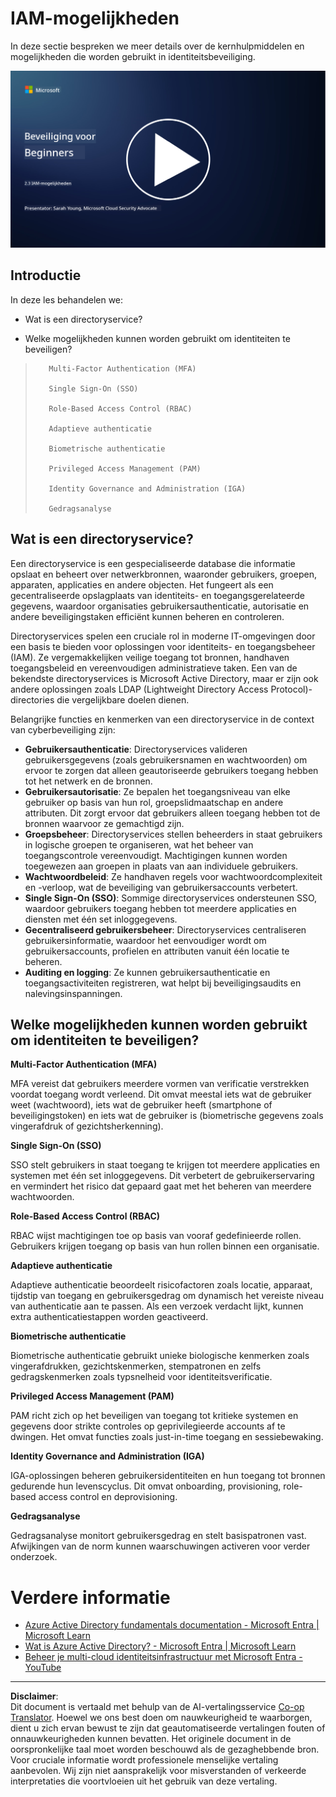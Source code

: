 <!--
CO_OP_TRANSLATOR_METADATA:
{
  "original_hash": "bf0b8a54f2c69951744df5a94bc923f7",
  "translation_date": "2025-09-04T01:56:34+00:00",
  "source_file": "2.3 IAM capabilities.md",
  "language_code": "nl"
}
-->
# IAM-mogelijkheden

In deze sectie bespreken we meer details over de kernhulpmiddelen en mogelijkheden die worden gebruikt in identiteitsbeveiliging.

[![Bekijk de video](../../translated_images/2-3_placeholder.627bdd56f0e6915d1c44f876715c48e2b27507edc096c3e5fe6c3b228fdd4cf5.nl.png)](https://learn-video.azurefd.net/vod/player?id=330158a0-95ef-434b-b308-6fc41eab4bd5)

## Introductie

In deze les behandelen we:

 - Wat is een directoryservice?
      
     
    
 - Welke mogelijkheden kunnen worden gebruikt om identiteiten te beveiligen?
>
>        Multi-Factor Authentication (MFA)
> 
>        Single Sign-On (SSO)
> 
>        Role-Based Access Control (RBAC)
> 
>        Adaptieve authenticatie
> 
>        Biometrische authenticatie
> 
>        Privileged Access Management (PAM)
> 
>        Identity Governance and Administration (IGA)
> 
>        Gedragsanalyse

## Wat is een directoryservice?

Een directoryservice is een gespecialiseerde database die informatie opslaat en beheert over netwerkbronnen, waaronder gebruikers, groepen, apparaten, applicaties en andere objecten. Het fungeert als een gecentraliseerde opslagplaats van identiteits- en toegangsgerelateerde gegevens, waardoor organisaties gebruikersauthenticatie, autorisatie en andere beveiligingstaken efficiënt kunnen beheren en controleren.

Directoryservices spelen een cruciale rol in moderne IT-omgevingen door een basis te bieden voor oplossingen voor identiteits- en toegangsbeheer (IAM). Ze vergemakkelijken veilige toegang tot bronnen, handhaven toegangsbeleid en vereenvoudigen administratieve taken. Een van de bekendste directoryservices is Microsoft Active Directory, maar er zijn ook andere oplossingen zoals LDAP (Lightweight Directory Access Protocol)-directories die vergelijkbare doelen dienen.

Belangrijke functies en kenmerken van een directoryservice in de context van cyberbeveiliging zijn:

 - **Gebruikersauthenticatie**: Directoryservices valideren gebruikersgegevens (zoals gebruikersnamen en wachtwoorden) om ervoor te zorgen dat alleen geautoriseerde gebruikers toegang hebben tot het netwerk en de bronnen.
 - **Gebruikersautorisatie**: Ze bepalen het toegangsniveau van elke gebruiker op basis van hun rol, groepslidmaatschap en andere attributen. Dit zorgt ervoor dat gebruikers alleen toegang hebben tot de bronnen waarvoor ze gemachtigd zijn.
 - **Groepsbeheer**: Directoryservices stellen beheerders in staat gebruikers in logische groepen te organiseren, wat het beheer van toegangscontrole vereenvoudigt. Machtigingen kunnen worden toegewezen aan groepen in plaats van aan individuele gebruikers.
 - **Wachtwoordbeleid**: Ze handhaven regels voor wachtwoordcomplexiteit en -verloop, wat de beveiliging van gebruikersaccounts verbetert.
 - **Single Sign-On (SSO)**: Sommige directoryservices ondersteunen SSO, waardoor gebruikers toegang hebben tot meerdere applicaties en diensten met één set inloggegevens.
 - **Gecentraliseerd gebruikersbeheer**: Directoryservices centraliseren gebruikersinformatie, waardoor het eenvoudiger wordt om gebruikersaccounts, profielen en attributen vanuit één locatie te beheren.
 - **Auditing en logging**: Ze kunnen gebruikersauthenticatie en toegangsactiviteiten registreren, wat helpt bij beveiligingsaudits en nalevingsinspanningen.

## Welke mogelijkheden kunnen worden gebruikt om identiteiten te beveiligen?

**Multi-Factor Authentication (MFA)**

MFA vereist dat gebruikers meerdere vormen van verificatie verstrekken voordat toegang wordt verleend. Dit omvat meestal iets wat de gebruiker weet (wachtwoord), iets wat de gebruiker heeft (smartphone of beveiligingstoken) en iets wat de gebruiker is (biometrische gegevens zoals vingerafdruk of gezichtsherkenning).

**Single Sign-On (SSO)**

SSO stelt gebruikers in staat toegang te krijgen tot meerdere applicaties en systemen met één set inloggegevens. Dit verbetert de gebruikerservaring en vermindert het risico dat gepaard gaat met het beheren van meerdere wachtwoorden.

**Role-Based Access Control (RBAC)**

RBAC wijst machtigingen toe op basis van vooraf gedefinieerde rollen. Gebruikers krijgen toegang op basis van hun rollen binnen een organisatie.

**Adaptieve authenticatie**

Adaptieve authenticatie beoordeelt risicofactoren zoals locatie, apparaat, tijdstip van toegang en gebruikersgedrag om dynamisch het vereiste niveau van authenticatie aan te passen. Als een verzoek verdacht lijkt, kunnen extra authenticatiestappen worden geactiveerd.

**Biometrische authenticatie**

Biometrische authenticatie gebruikt unieke biologische kenmerken zoals vingerafdrukken, gezichtskenmerken, stempatronen en zelfs gedragskenmerken zoals typsnelheid voor identiteitsverificatie.

**Privileged Access Management (PAM)**

PAM richt zich op het beveiligen van toegang tot kritieke systemen en gegevens door strikte controles op geprivilegieerde accounts af te dwingen. Het omvat functies zoals just-in-time toegang en sessiebewaking.

**Identity Governance and Administration (IGA)**

IGA-oplossingen beheren gebruikersidentiteiten en hun toegang tot bronnen gedurende hun levenscyclus. Dit omvat onboarding, provisioning, role-based access control en deprovisioning.

**Gedragsanalyse**

Gedragsanalyse monitort gebruikersgedrag en stelt basispatronen vast. Afwijkingen van de norm kunnen waarschuwingen activeren voor verder onderzoek.

# Verdere informatie
- [Azure Active Directory fundamentals documentation - Microsoft Entra | Microsoft Learn](https://learn.microsoft.com/azure/active-directory/fundamentals/?WT.mc_id=academic-96948-sayoung)
- [Wat is Azure Active Directory? - Microsoft Entra | Microsoft Learn](https://learn.microsoft.com/azure/active-directory/fundamentals/whatis?WT.mc_id=academic-96948-sayoung)
- [Beheer je multi-cloud identiteitsinfrastructuur met Microsoft Entra - YouTube](https://www.youtube.com/watch?v=9qQiq3wTS2Y&list=PLXtHYVsvn_b_gtX1-NB62wNervQx1Fhp4&index=18)

---

**Disclaimer**:  
Dit document is vertaald met behulp van de AI-vertalingsservice [Co-op Translator](https://github.com/Azure/co-op-translator). Hoewel we ons best doen om nauwkeurigheid te waarborgen, dient u zich ervan bewust te zijn dat geautomatiseerde vertalingen fouten of onnauwkeurigheden kunnen bevatten. Het originele document in de oorspronkelijke taal moet worden beschouwd als de gezaghebbende bron. Voor cruciale informatie wordt professionele menselijke vertaling aanbevolen. Wij zijn niet aansprakelijk voor misverstanden of verkeerde interpretaties die voortvloeien uit het gebruik van deze vertaling.